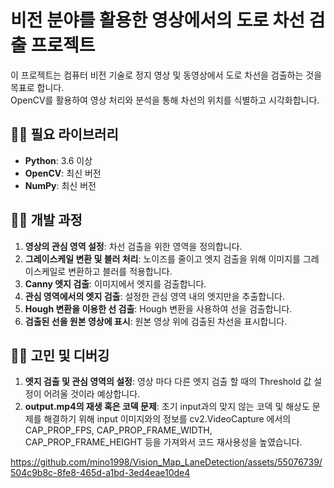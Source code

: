 # 비전 분야를 활용한 영상에서의 도로 차선 검출 프로젝트

이 프로젝트는 컴퓨터 비전 기술로 정지 영상 및 동영상에서 도로 차선을 검출하는 것을 목표로 합니다. 
<br>OpenCV를 활용하여 영상 처리와 분석을 통해 차선의 위치를 식별하고 시각화합니다. <br>

## 🙆‍♂️ 필요 라이브러리

- **Python**: 3.6 이상
- **OpenCV**: 최신 버전
- **NumPy**: 최신 버전

## 👨‍💻 개발 과정

1. **영상의 관심 영역 설정**: 차선 검출을 위한 영역을 정의합니다.<br>
2. **그레이스케일 변환 및 블러 처리**: 노이즈를 줄이고 엣지 검출을 위해 이미지를 그레이스케일로 변환하고 블러를 적용합니다.<br>
3. **Canny 엣지 검출**: 이미지에서 엣지를 검출합니다.<br>
4. **관심 영역에서의 엣지 검출**: 설정한 관심 영역 내의 엣지만을 추출합니다.<br>
5. **Hough 변환을 이용한 선 검출**: Hough 변환을 사용하여 선을 검출합니다.<br>
6. **검출된 선을 원본 영상에 표시**: 원본 영상 위에 검출된 차선을 표시합니다.<br>

## 🤦‍♂️ 고민 및 디버깅

1. **엣지 검출 및 관심 영역의 설정**: 영상 마다 다른 엣지 검출 할 때의 Threshold 값 설정이 어려울 것이라 예상합니다. <br>
2. **output.mp4의 재생 혹은 코덱 문제**: 초기 input과의 맞지 않는 코덱 및 해상도 문제를 해결하기 위해 input 이미지와의 정보를 cv2.VideoCapture 에서의 CAP_PROP_FPS, CAP_PROP_FRAME_WIDTH, CAP_PROP_FRAME_HEIGHT 등을 가져와서 코드 재사용성을 높였습니다.<br>

https://github.com/mino1998/Vision_Map_LaneDetection/assets/55076739/504c9b8c-8fe8-465d-a1bd-3ed4eae10de4

